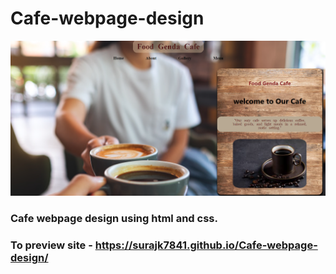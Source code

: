 # Cafe-webpage-design

![alt text](https://github.com/Surajk7841/Cafe-webpage-design/blob/main/Images/img.png)

### Cafe webpage design using html and css.

### To preview site - https://surajk7841.github.io/Cafe-webpage-design/
